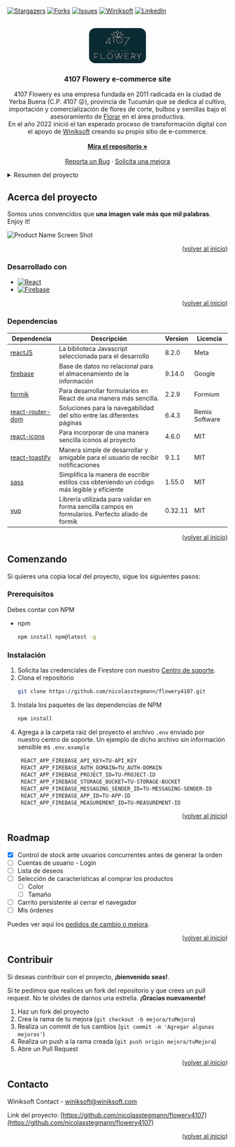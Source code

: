 <a name="readme-top"></a>

[![Stargazers][stars-shield]][stars-url]
[![Forks][forks-shield]][forks-url]
[![Issues][issues-shield]][issues-url]
[![Winiksoft][www-shield]][www-url]
[![LinkedIn][linkedin-shield]][linkedin-url]


<!-- PROJECT LOGO -->
<br />
<div align="center">
  <a href="https://github.com/nicolasstegmann/flowery4107">
    <img src="src/img/floweryLogo.png" alt="4107 Flowery" width="130" height="80">
  </a>

<h3 align="center">4107 Flowery e-commerce site</h3>

  <p align="center">
    4107 Flowery es una empresa fundada en 2011 radicada en la ciudad de Yerba Buena (C.P. 4107 &#128540;), provincia de Tucumán que se dedica al cultivo, importación y comercialización de flores de corte, bulbos y semillas bajo el asesoramiento de <a href='https://florar.com.ar/'>Florar</a> en el área productiva.
    <br />
    En el año 2022 inició el tan esperado proceso de transformación digital con el apoyo de <a href='https://www.winiksoft.com/'>Winiksoft</a> creando su propio sitio de e-commerce.
    <br />
    <br />
    <a href="https://github.com/nicolasstegmann/flowery4107"><strong>Mira el repositorio »</strong></a>
    <br />
    <br />
    <a href="https://github.com/nicolasstegmann/flowery4107/issues">Reporta un Bug</a>
    ·
    <a href="https://github.com/nicolasstegmann/flowery4107/issues">Solicita una mejora</a>
  </p>
</div>

<details>
  <summary>Resumen del proyecto</summary>
  <ol>
    <li>
      <a href="#acerca-del-proyecto">Acerca del proyecto</a>
      <ul>
        <li><a href="#desarrollado-con">Desarrollado con</a></li>
        <li><a href="#dependencias">Dependencias</a></li>        
      </ul>
    </li>
    <li>
      <a href="#comenzando">Comenzando</a>
      <ul>
        <li><a href="#prerequisitos">Prerequisitos</a></li>
        <li><a href="#instalación">Instalación</a></li>
      </ul>
    </li>
    <li><a href="#roadmap">Roadmap</a></li>
    <li><a href="#contribuir">Contribuir</a></li>
    <li><a href="#contacto">Contacto</a></li>
  </ol>
</details>

## Acerca del proyecto

Somos unos convencidos que **una imagen vale más que mil palabras**. Enjoy it!

![Product Name Screen Shot][product-screenshot]

<p align="right">(<a href="#readme-top">volver al inicio</a>)</p>

### Desarrollado con

* [![React][React.js]][React-url]
* [![Firebase][Firebase]][Firebase-url]

<p align="right">(<a href="#readme-top">volver al inicio</a>)</p>

### Dependencias

| **Dependencia** | **Descripción** | **Version** | **Licencia** |
| -------------- | --------------- | ----------- | ----------- |
 | [reactJS](https://es.reactjs.org/docs/getting-started.html) | La biblioteca Javascript seleccionada para el desarrollo | 8.2.0 | Meta |
 | [firebase](https://console.firebase.google.com/) | Base de datos no relacional para el almacenamiento de la información | 9.14.0 | Google |
 | [formik](https://formik.org/) | Para desarrollar formularios en React de una manera más sencilla. | 2.2.9 | Formium |
 | [react-router-dom](https://reactrouter.com/en/main) | Soluciones para la navegabilidad del sitio entre las diferentes páginas | 6.4.3 | Remix  Software |
 | [react-icons](https://react-icons.github.io/react-icons/) | Para incorporar de una manera sencilla íconos al proyecto | 4.6.0 | MIT |
 | [react-toastify](https://www.npmjs.com/package/react-toastify) | Manera simple de desarrollar y amigable para el usuario de recibir notificaciones | 9.1.1 | MIT |
 | [sass](https://www.npmjs.com/package/sass) | Simplifica la manera de escribir estilos css obteniendo un código más legible y eficiente | 1.55.0 | MIT |
 | [yup](https://github.com/jquense/yup) | Librería utilizada para validar en forma sencilla campos en formularios. Perfecto aliado de formik  | 0.32.11 | MIT |
<p align="right">(<a href="#readme-top">volver al inicio</a>)</p>

## Comenzando

Si quieres una copia local del proyecto, sigue los siguientes pasos:

### Prerequisitos

Debes contar con NPM
* npm
  ```sh
  npm install npm@latest -g
  ```

### Instalación

1. Solicita las credenciales de Firestore con nuestro [Centro de soporte](mailto:support@winiksoft.com).
1. Clona el repositorio
   ```sh
   git clone https://github.com/nicolasstegmann/flowery4107.git
   ```
2. Instala los paquetes de las dependencias de NPM
   ```sh
   npm install
   ```
3. Agrega a la carpeta raíz del proyecto el archivo `.env` enviado por nuestro centro de soporte. Un ejemplo de dicho archivo sin información sensible es `.env.example`
   ```env
    REACT_APP_FIREBASE_API_KEY=TU-API_KEY
    REACT_APP_FIREBASE_AUTH_DOMAIN=TU_AUTH-DOMAIN
    REACT_APP_FIREBASE_PROJECT_ID=TU-PROJECT-ID
    REACT_APP_FIREBASE_STORAGE_BUCKET=TU-STORAGE-BUCKET
    REACT_APP_FIREBASE_MESSAGING_SENDER_ID=TU-MESSAGING-SENDER-ID
    REACT_APP_FIREBASE_APP_ID=TU-APP-ID
    REACT_APP_FIREBASE_MEASUREMENT_ID=TU-MEASUREMENT-ID
   ```

<p align="right">(<a href="#readme-top">volver al inicio</a>)</p>

<!-- ROADMAP -->
## Roadmap

- [X] Control de stock ante usuarios concurrentes antes de generar la orden
- [ ] Cuentas de usuario - Login
- [ ] Lista de deseos
- [ ] Selección de características al comprar los productos
    - [ ] Color
    - [ ] Tamaño
- [ ] Carrito persistente al cerrar el navegador
- [ ] Mis órdenes

Puedes ver aquí los [pedidos de cambio o mejora](https://github.com/nicolasstegmann/flowery4107/issues).

<p align="right">(<a href="#readme-top">volver al inicio</a>)</p>

<!-- CONTRIBUTING -->
## Contribuir

Si deseas contribuir con el proyecto, **¡bienvenido seas!**.

Si te pedimos que realices un fork del repositorio y que crees un pull request.
No te olvides de darnos una estrella. **¡Gracias nuevamente!**

1. Haz un fork del proyecto
2. Crea la rama de tu mejora (`git checkout -b mejora/tuMejora`)
3. Realiza un commit de tus cambios (`git commit -m 'Agregar algunas mejoras'`)
4. Realiza un push a la rama creada (`git push origin mejora/tuMejora`)
5. Abre un Pull Request

<p align="right">(<a href="#readme-top">volver al inicio</a>)</p>


<!-- CONTACT -->
## Contacto

Winiksoft Contact - winiksoft@winiksoft.com

Link del proyecto: [https://github.com/nicolasstegmann/flowery4107](https://github.com/nicolasstegmann/flowery4107)

<p align="right">(<a href="#readme-top">volver al inicio</a>)</p>

[stars-shield]: https://img.shields.io/github/stars/nicolasstegmann/flowery4107.svg?style=for-the-badge
[stars-url]: https://github.com/nicolasstegmann/flowery4107/stargazers
[forks-shield]: https://img.shields.io/github/forks/nicolasstegmann/flowery4107.svg?style=for-the-badge
[forks-url]: https://github.com/nicolasstegmann/flowery4107/network/members
[issues-shield]: https://img.shields.io/github/issues/nicolasstegmann/flowery4107.svg?style=for-the-badge
[issues-url]: https://github.com/nicolasstegmann/flowery4107/issues
[www-shield]: https://img.shields.io/badge/website-000000?style=for-the-badge&logo=About.me&logoColor=white
[www-url]: https://www.winiksoft.com/

[linkedin-shield]: https://img.shields.io/badge/-LinkedIn-black.svg?style=for-the-badge&logo=linkedin&colorB=555
[linkedin-url]: https://www.linkedin.com/in/nicolas-stegmann/

[product-screenshot]: src/img/4107FloweryDemo.gif

[React.js]: https://img.shields.io/badge/React-20232A?style=for-the-badge&logo=react&logoColor=61DAFB
[React-url]: https://reactjs.org/

[Firebase]: https://img.shields.io/badge/Firebase-039BE5?style=for-the-badge&logo=Firebase&logoColor=white

[Firebase-url]: https://firebase.google.com/